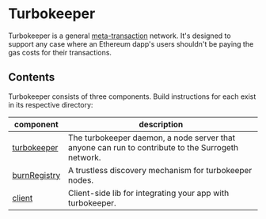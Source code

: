 # Turbokeeper

Turbokeeper is a general [meta-transaction](https://medium.com/@austin_48503/ethereum-meta-transactions-90ccf0859e84)
network. It's designed to support any case where an Ethereum dapp's users shouldn't be paying the gas costs for their transactions.


## Contents

Turbokeeper consists of three components. Build instructions for each exist in its respective directory:

| component                                                                         | description                                                                                     |
| --------------------------------------------------------------------------------- | ----------------------------------------------------------------------------------------------- |
| [turbokeeper](https://github.com/sambacha/turbokeeper/tree/master/turbokeeperhd)     | The turbokeeper daemon, a node server that anyone can run to contribute to the Surrogeth network. |
| [burnRegistry](https://github.com/sambacha/turbokeeper/tree/master/burnRegistry) | A trustless discovery mechanism for turbokeeper nodes.                                            |
| [client](https://github.com/sambacha/turbokeeper/tree/master/client)             | Client-side lib for integrating your app with turbokeeper.                                        |
